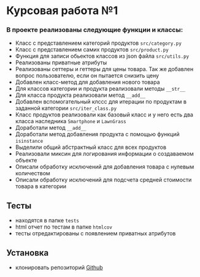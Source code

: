 # Курсовая работа №1

### В проекте реализованы следующие функции и классы:
* Класс с представлением категорий продуктов `src/category.py`
* Класс с представлением самих продуктов `src/product.py`
* Функция для записи обьектов классов из json файла `src/utils.py`
* Реализованы приватные атрибуты
* Реализованы сеттеры и геттеры для цены товара. Так же добавлен вопрос пользователю, если он пытается снизить цену
* Добавлен класс-метод для добавления нового товара
* Для классов категории и продукта реализовали методы `__str__`
* Для класса продукта реализовали метод `__add__`
* Добавлен вспомогательный клссс для итерации по продуктам в заданной категории `src/iter_class.py`
* Класс продуктов реализовали как базовый класс и у него есть два класса наследника `Smartphone` и `LawnGrass`
* Доработали метод `__add__`
* Доработали метод добавления продукта с помощью функций `isinstance`
* Выделили общий абстрактный класс для всех продуктов
* Реализовали миксин для логирования информации о создаваемом объекте
* Описали обработку исключений для добавления товара с нулевым количеством
* Описали обработку исключений для подсчета средней стоимости товара в категории


## Тесты
* находятся в папке `tests`
* html отчет по тестам в папке `htmlcov`
* тесты отредактированы с появлением приватных атрибутов

## Установка
+ клонировать репозиторий [Github](https://github.com/Ascon29/course_work_2-classes-)
